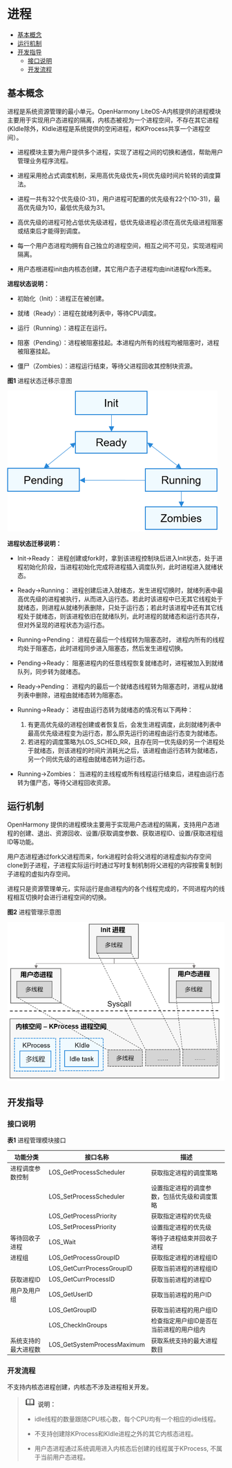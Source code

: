 # 进程

- [基本概念](#基本概念)
- [运行机制](#运行机制)
- [开发指导](#开发指导)
  - [接口说明](#接口说明)
  - [开发流程](#开发流程)

## 基本概念

进程是系统资源管理的最小单元。OpenHarmony LiteOS-A内核提供的进程模块主要用于实现用户态进程的隔离，内核态被视为一个进程空间，不存在其它进程(KIdle除外，KIdle进程是系统提供的空闲进程，和KProcess共享一个进程空间）。

- 进程模块主要为用户提供多个进程，实现了进程之间的切换和通信，帮助用户管理业务程序流程。

- 进程采用抢占式调度机制，采用高优先级优先+同优先级时间片轮转的调度算法。

- 进程一共有32个优先级(0-31)，用户进程可配置的优先级有22个(10-31)，最高优先级为10，最低优先级为31。

- 高优先级的进程可抢占低优先级进程，低优先级进程必须在高优先级进程阻塞或结束后才能得到调度。

- 每一个用户态进程均拥有自己独立的进程空间，相互之间不可见，实现进程间隔离。

- 用户态根进程init由内核态创建，其它用户态子进程均由init进程fork而来。

**进程状态说明：**

- 初始化（Init）：进程正在被创建。

- 就绪（Ready）：进程在就绪列表中，等待CPU调度。

- 运行（Running）：进程正在运行。

- 阻塞（Pending）：进程被阻塞挂起。本进程内所有的线程均被阻塞时，进程被阻塞挂起。

- 僵尸（Zombies）：进程运行结束，等待父进程回收其控制块资源。

**图1** 进程状态迁移示意图

![zh-cn_image_0000001219007317](figures/zh-cn_image_0000001219007317.png)

**进程状态迁移说明：**

- Init→Ready：
  进程创建或fork时，拿到该进程控制块后进入Init状态，处于进程初始化阶段，当进程初始化完成将进程插入调度队列，此时进程进入就绪状态。

- Ready→Running：
  进程创建后进入就绪态，发生进程切换时，就绪列表中最高优先级的进程被执行，从而进入运行态。若此时该进程中已无其它线程处于就绪态，则进程从就绪列表删除，只处于运行态；若此时该进程中还有其它线程处于就绪态，则该进程依旧在就绪队列，此时进程的就绪态和运行态共存，但对外呈现的进程状态为运行态。

- Running→Pending：
  进程在最后一个线程转为阻塞态时， 进程内所有的线程均处于阻塞态，此时进程同步进入阻塞态，然后发生进程切换。

- Pending→Ready：
  阻塞进程内的任意线程恢复就绪态时，进程被加入到就绪队列，同步转为就绪态。

- Ready→Pending：
  进程内的最后一个就绪态线程转为阻塞态时，进程从就绪列表中删除，进程由就绪态转为阻塞态。

- Running→Ready：
  进程由运行态转为就绪态的情况有以下两种：

  1. 有更高优先级的进程创建或者恢复后，会发生进程调度，此刻就绪列表中最高优先级进程变为运行态，那么原先运行的进程由运行态变为就绪态。
  2. 若进程的调度策略为LOS_SCHED_RR，且存在同一优先级的另一个进程处于就绪态，则该进程的时间片消耗光之后，该进程由运行态转为就绪态，另一个同优先级的进程由就绪态转为运行态。

- Running→Zombies：
  当进程的主线程或所有线程运行结束后，进程由运行态转为僵尸态，等待父进程回收资源。


## 运行机制

OpenHarmony 提供的进程模块主要用于实现用户态进程的隔离，支持用户态进程的创建、退出、资源回收、设置/获取调度参数、获取进程ID、设置/获取进程组ID等功能。

用户态进程通过fork父进程而来，fork进程时会将父进程的进程虚拟内存空间clone到子进程，子进程实际运行时通过写时复制机制将父进程的内容按需复制到子进程的虚拟内存空间。

进程只是资源管理单元，实际运行是由进程内的各个线程完成的，不同进程内的线程相互切换时会进行进程空间的切换。

**图2** 进程管理示意图

![zh-cn_image_0000001199736949](figures/zh-cn_image_0000001199736949.png)


## 开发指导


### 接口说明

**表1** 进程管理模块接口

| 功能分类 | 接口**名称** | 描述 |
| -------- | -------- | -------- |
| 进程调度参数控制 | LOS_GetProcessScheduler | 获取指定进程的调度策略 |
|  | LOS_SetProcessScheduler |设置指定进程的调度参数，包括优先级和调度策略|
|  | LOS_GetProcessPriority |获取指定进程的优先级|
|  | LOS_SetProcessPriority |设置指定进程的优先级|
| 等待回收子进程 | LOS_Wait | 等待子进程结束并回收子进程 |
| 进程组 | LOS_GetProcessGroupID | 获取指定进程的进程组ID |
|  | LOS_GetCurrProcessGroupID |获取当前进程的进程组ID|
| 获取进程ID | LOS_GetCurrProcessID | 获取当前进程的进程ID |
| 用户及用户组 | LOS_GetUserID | 获取当前进程的用户ID |
|  | LOS_GetGroupID |获取当前进程的用户组ID|
|  | LOS_CheckInGroups |检查指定用户组ID是否在当前进程的用户组内|
| 系统支持的最大进程数 | LOS_GetSystemProcessMaximum | 获取系统支持的最大进程数目 |


### 开发流程

不支持内核态进程创建，内核态不涉及进程相关开发。

> ![icon-note.gif](public_sys-resources/icon-note.gif) **说明：**
> - idle线程的数量跟随CPU核心数，每个CPU均有一个相应的idle线程。
> 
> - 不支持创建除KProcess和KIdle进程之外的其它内核态进程。
> 
> - 用户态进程通过系统调用进入内核态后创建的线程属于KProcess, 不属于当前用户态进程。
